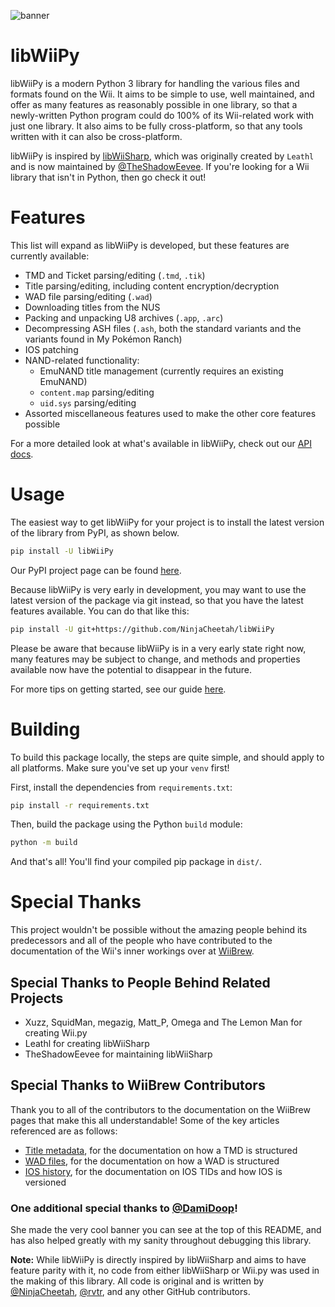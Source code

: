 ![banner](https://github.com/NinjaCheetah/libWiiPy/assets/58050615/00ea4c41-673c-4a74-addb-fbb40b4313c8)
# libWiiPy
libWiiPy is a modern Python 3 library for handling the various files and formats found on the Wii. It aims to be simple to use, well maintained, and offer as many features as reasonably possible in one library, so that a newly-written Python program could do 100% of its Wii-related work with just one library. It also aims to be fully cross-platform, so that any tools written with it can also be cross-platform.

libWiiPy is inspired by [libWiiSharp](https://github.com/TheShadowEevee/libWiiSharp), which was originally created by `Leathl` and is now maintained by [@TheShadowEevee](https://github.com/TheShadowEevee). If you're looking for a Wii library that isn't in Python, then go check it out!


# Features
This list will expand as libWiiPy is developed, but these features are currently available:
- TMD and Ticket parsing/editing (`.tmd`, `.tik`)
- Title parsing/editing, including content encryption/decryption
- WAD file parsing/editing (`.wad`)
- Downloading titles from the NUS
- Packing and unpacking U8 archives (`.app`, `.arc`)
- Decompressing ASH files (`.ash`, both the standard variants and the variants found in My Pokémon Ranch)
- IOS patching
- NAND-related functionality:
  - EmuNAND title management (currently requires an existing EmuNAND)
  - `content.map` parsing/editing
  - `uid.sys` parsing/editing
- Assorted miscellaneous features used to make the other core features possible

For a more detailed look at what's available in libWiiPy, check out our [API docs](https://ninjacheetah.github.io/libWiiPy).

# Usage
The easiest way to get libWiiPy for your project is to install the latest version of the library from PyPI, as shown below. 
```sh
pip install -U libWiiPy
```
Our PyPI project page can be found [here](https://pypi.org/project/libWiiPy/).

Because libWiiPy is very early in development, you may want to use the latest version of the package via git instead, so that you have the latest features available. You can do that like this:
```sh
pip install -U git+https://github.com/NinjaCheetah/libWiiPy
```
Please be aware that because libWiiPy is in a very early state right now, many features may be subject to change, and methods and properties available now have the potential to disappear in the future.
                               
For more tips on getting started, see our guide [here](https://ninjacheetah.github.io/libWiiPy/usage/installation.html).

# Building
To build this package locally, the steps are quite simple, and should apply to all platforms. Make sure you've set up your `venv` first!

First, install the dependencies from `requirements.txt`:
```sh
pip install -r requirements.txt
```

Then, build the package using the Python `build` module:
```sh
python -m build
```

And that's all! You'll find your compiled pip package in `dist/`.

# Special Thanks
This project wouldn't be possible without the amazing people behind its predecessors and all of the people who have contributed to the documentation of the Wii's inner workings over at [WiiBrew](https://wiibrew.org).

## Special Thanks to People Behind Related Projects
- Xuzz, SquidMan, megazig, Matt_P, Omega and The Lemon Man for creating Wii.py
- Leathl for creating libWiiSharp
- TheShadowEevee for maintaining libWiiSharp

## Special Thanks to WiiBrew Contributors
Thank you to all of the contributors to the documentation on the WiiBrew pages that make this all understandable! Some of the key articles referenced are as follows:
- [Title metadata](https://wiibrew.org/wiki/Title_metadata), for the documentation on how a TMD is structured
- [WAD files](https://wiibrew.org/wiki/WAD_files), for the documentation on how a WAD is structured
- [IOS history](https://wiibrew.org/wiki/IOS_history), for the documentation on IOS TIDs and how IOS is versioned

### One additional special thanks to [@DamiDoop](https://github.com/DamiDoop)!
She made the very cool banner you can see at the top of this README, and has also helped greatly with my sanity throughout debugging this library.

**Note:** While libWiiPy is directly inspired by libWiiSharp and aims to have feature parity with it, no code from either libWiiSharp or Wii.py was used in the making of this library. All code is original and is written by [@NinjaCheetah](https://github.com/NinjaCheetah), [@rvtr](https://github.com/rvtr), and any other GitHub contributors.

